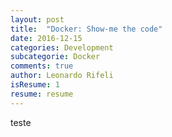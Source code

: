 ```yaml
---
layout: post
title:  "Docker: Show-me the code"
date: 2016-12-15
categories: Development
subcategorie: Docker
comments: true
author: Leonardo Rifeli
isResume: 1
resume: resume
---
```


teste
